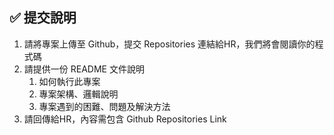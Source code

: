 ## ✅ 提交說明

1. 請將專案上傳至 Github，提交 Repositories 連結給HR，我們將會閱讀你的程式碼
2. 請提供一份 README 文件說明
   1. 如何執行此專案
   2. 專案架構、邏輯說明
   3. 專案遇到的困難、問題及解決方法
3. 請回傳給HR，內容需包含 Github Repositories Link